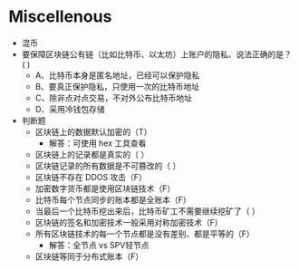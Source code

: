 # Miscellenous

+ 混币
+ 要保障区块链公有链（比如比特币、以太坊）上账户的隐私、说法正确的是？( )
    * A、比特币本身是匿名地址，已经可以保护隐私
    * B、要真正保护隐私，只使用一次的比特币地址
    * C、除非点对点交易，不对外公布比特币地址
    * D、采用冷钱包存储
+ 判断题
    * 区块链上的数据默认加密的（T）
        - 解答：可使用 hex 工具查看
    * 区块链上的记录都是真实的（ ）
    * 区块链记录的所有数据是不可篡改的（ ） 
    * 区块链不存在 DDOS 攻击（F）
    * 加密数字货币都是使用区块链技术（F） 
    * 比特币每个节点同步的账本都是全账本（F）
    * 当最后一个比特币挖出来后，比特币矿工不需要继续挖矿了（ ）
    * 区块链的签名和加密技术一般采用对称加密技术（F）
    * 所有区块链技术的每一个节点都是没有差别、都是平等的（F）
        - 解答：全节点 vs SPV轻节点
    * 区块链等同于分布式账本（F）